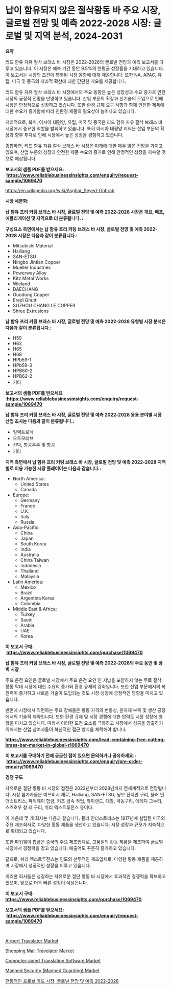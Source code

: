 <p><h1>납이 함유되지 않은 절삭황동 바 주요 시장, 글로벌 전망 및 예측 2022-2028 시장: 글로벌 및 지역 분석, 2024-2031</h1></p><p><strong>요약</strong></p>
<p><p>리드 함유 자유 절삭 브래스 바 시장은 2022-2028의 글로벌 전망과 예측 보고서를 다루고 있습니다. 이 시장은 예측 기간 동안 9.5%의 연평균 성장률을 기대하고 있습니다. 이 보고서는 시장의 조건에 특화된 시장 동향에 대해 제공합니다. 또한 NA, APAC, 유럽, 미국 및 중국의 지리적 확산에 대한 간단한 개요를 제공합니다. </p><p>리드 함유 자유 절삭 브래스 바 시장에서의 주요 동향은 높은 성장성과 수요 증가로 인한 시장의 긍정적 전망을 반영하고 있습니다. 산업 부문의 확장과 신기술의 도입으로 인해 시장은 안정적으로 성장하고 있습니다. 또한 환경 규제 요구 사항과 함께 안전한 제품에 대한 수요가 증가함에 따라 친환경 제품의 필요성이 늘어나고 있습니다.</p><p>지리적으로, 북미, 아시아 태평양, 유럽, 미국 및 중국은 리드 함유 자유 절삭 브래스 바 시장에서 중요한 역할을 발휘하고 있습니다. 특히 아시아 태평양 지역은 산업 부문의 확장과 향후 투자로 인해 시장에서 높은 성장을 경험하고 있습니다.</p><p>종합하면, 리드 함유 자유 절삭 브래스 바 시장은 미래에 대한 매우 밝은 전망을 가지고 있으며, 산업 부문의 성장과 안전한 제품 수요의 증가로 인해 안정적인 성장을 지속할 것으로 예상됩니다.</p></p>
<p><strong>보고서의 샘플 PDF를 받으세요: &nbsp;<a href="https://www.reliablebusinessinsights.com/enquiry/request-sample/1069470">https://www.reliablebusinessinsights.com/enquiry/request-sample/1069470</a></strong></p>
<p><a href="https://en.wikipedia.org/wiki/Asghar_Seyed-Gohrab">https://en.wikipedia.org/wiki/Asghar_Seyed-Gohrab</a></p>
<p><strong>시장 세분화:</strong></p>
<p><strong> 납 함유 프리 커팅 브래스 바 시장, 글로벌 전망 및 예측 2022-2028 시장은 개요, 배포, 애플리케이션 및 지역으로 더 분류됩니다. :</strong></p>
<p><strong>구성요소 측면에서는 납 함유 프리 커팅 브래스 바 시장, 글로벌 전망 및 예측 2022-2028 시장은 다음과 같이 분류됩니다.:</strong></p>
<p><ul><li>Mitsubishi Material</li><li>Hailiang</li><li>SAN-ETSU</li><li>Ningbo Jintian Copper</li><li>Mueller Industries</li><li>Powerway Alloy</li><li>Kitz Metal Works</li><li>Wieland</li><li>DAECHANG</li><li>Guodong Copper</li><li>Eredi Gnutti</li><li>SUZHOU CHANG LE COPPER</li><li>Shree Extrusions</li></ul></p>
<p><strong> 납 함유 프리 커팅 브래스 바 시장, 글로벌 전망 및 예측 2022-2028 유형별 시장 분석은 다음과 같이 분류됩니다.:</strong></p>
<p><ul><li>H59</li><li>H62</li><li>H65</li><li>H68</li><li>HPb59-1</li><li>HPb59-3</li><li>HPB60-2</li><li>HPB62-2</li><li>기타</li></ul></p>
<p><strong>보고서의 샘플 PDF를 받으세요 :<a href="https://www.reliablebusinessinsights.com/enquiry/request-sample/1069470">https://www.reliablebusinessinsights.com/enquiry/request-sample/1069470</a></strong></p>
<p><strong> 납 함유 프리 커팅 브래스 바 시장, 글로벌 전망 및 예측 2022-2028 응용 분야별 시장 산업 조사는 다음과 같이 분류됩니다.:</strong></p>
<p><ul><li>일렉트로닉</li><li>오토모티브</li><li>선박, 항공우주 및 항공</li><li>기타</li></ul></p>
<p><strong>지역 측면에서 납 함유 프리 커팅 브래스 바 시장, 글로벌 전망 및 예측 2022-2028 지역별로 이용 가능한 시장 플레이어는 다음과 같습니다.:</strong></p>
<p><ul>
    <li>
        North America:
        <ul>
            <li>United States</li>
            <li>Canada</li>
        </ul>
    </li>
    <li>
        Europe:
        <ul>
            <li>Germany</li>
            <li>France</li>
            <li>U.K.</li>
            <li>Italy</li>
            <li>Russia</li>
        </ul>
    </li>
    <li>
        Asia-Pacific:
        <ul>
            <li>China</li>
            <li>Japan</li>
            <li>South Korea</li>
            <li>India</li>
            <li>Australia</li>
            <li>China Taiwan</li>
            <li>Indonesia</li>
            <li>Thailand</li>
            <li>Malaysia</li>
        </ul>
    </li>
    <li>
        Latin America:
        <ul>
            <li>Mexico</li>
            <li>Brazil</li>
            <li>Argentina Korea</li>
            <li>Colombia</li>
        </ul>
    </li>
    <li>
        Middle East & Africa:
        <ul>
            <li>Turkey</li>
            <li>Saudi</li>
            <li>Arabia</li>
            <li>UAE</li>
            <li>Korea</li>
        </ul>
    </li>
    </ul></p>
<p><strong>이 보고서 구매: &nbsp;<a href="https://www.reliablebusinessinsights.com/purchase/1069470">https://www.reliablebusinessinsights.com/purchase/1069470</a></strong></p>
<p><strong>납 함유 프리 커팅 브래스 바 시장, 글로벌 전망 및 예측 2022-2028의 주요 동인 및 장벽 시장</strong></p>
<p><p>주요 운전 요인은 글로벌 시장에서 주요 운전 요인 인 지납을 포함하지 않는 무료 절삭 황동 막대 시장에 대한 수요의 증가와 환경 규제의 강화입니다. 또한 산업 부문에서의 복원력이 증가하고 새로운 기술이 도입되는 것도 시장 성장에 긍정적인 영향을 미치고 있습니다.</p><p>반면에 시장에서 직면하는 주요 장애물은 황동 가격의 변동성, 원자재 부족 및 생산 공정에서의 기술적 제약입니다. 또한 환경 규제 및 시장 경쟁에 대한 압력도 시장 성장에 영향을 미치고 있습니다. 따라서 이러한 도전 요소를 극복하고 시장에서 성공을 창출하기 위해서는 산업 참여자들이 혁신적인 접근 방식을 채택해야 합니다.</p></p>
<p><strong><a href="https://www.reliablebusinessinsights.com/lead-containing-free-cutting-brass-bar-market-in-global-r1069470">https://www.reliablebusinessinsights.com/lead-containing-free-cutting-brass-bar-market-in-global-r1069470</a></strong></p>
<p><strong>이 보고서를 구매하기 전에 궁금한 점이 있으면 문의하거나 공유하세요.: &nbsp;<a href="https://www.reliablebusinessinsights.com/enquiry/pre-order-enquiry/1069470">https://www.reliablebusinessinsights.com/enquiry/pre-order-enquiry/1069470</a></strong></p>
<p><strong>경쟁 구도</strong></p>
<p><p>자유로운 절단 황동 바 시장의 접전은 2022년부터 2028년까지 전세계적으로 전망됩니다. 시장 참가자들은 미쓰비시 재료, Hailiang, SAN-ETSU, 닝보 진티안 구리, 뮬러 인더스트리스, 파워웨이 합금, 키츠 금속 작업, 와이랜드, 대창, 국동구리, 에레디 그누티, 스즈호우 창 레 구리, 쉬리 엑스트루전스 등이다. </p><p>이 가운데 몇 개 회사는 다음과 같습니다. 뮬러 인더스트리스는 1917년에 설립된 미국의 주요 제조회사로, 다양한 황동 제품을 생산하고 있습니다. 시장 성장과 규모가 지속적으로 확대되고 있습니다.</p><p>또한 파워웨이 합금은 중국의 주요 제조업체로, 고품질의 황동 제품을 제조하여 글로벌 시장에서 경쟁력을 갖고 있습니다. 매출액도 꾸준히 증가하고 있습니다.</p><p>끝으로, 쉬리 엑스트루전스는 인도의 선두적인 제조업체로, 다양한 황동 제품을 제공하며 시장에서 성공적인 성장을 이루고 있습니다.</p><p>이러한 회사들은 성장하는 자유로운 절단 황동 바 시장에서 효과적인 경쟁력을 확보하고 있으며, 앞으로 더욱 빠른 성장이 예상됩니다.</p></p>
<p><strong>이 보고서 구매: &nbsp; <a href="https://www.reliablebusinessinsights.com/purchase/1069470">https://www.reliablebusinessinsights.com/purchase/1069470</a></strong></p>
<p><strong>보고서의 샘플 PDF를 받으세요: &nbsp;<a href="https://www.reliablebusinessinsights.com/enquiry/request-sample/1069470">https://www.reliablebusinessinsights.com/enquiry/request-sample/1069470</a></strong><strong></strong></p>
<p>&nbsp;</p>
<p><p><a href="https://issuu.com/reportprime-2/docs/airport-travolator-market-size-2030.pptx">Airport Travolator Market</a></p><p><a href="https://issuu.com/reportprime-2/docs/shopping-mall-travolator-market-size-2030.pptx">Shopping Mall Travolator Market</a></p><p><a href="https://github.com/joannesouthgate/Market-Research-Report-List-4/blob/main/computer-aided-translation-software-market.md">Computer-aided Translation Software Market</a></p><p><a href="https://github.com/wwwkeltoum/Market-Research-Report-List-4/blob/main/manned-security-manned-guarding-market.md">Manned Security (Manned Guarding) Market</a></p><p><a href="https://github.com/sougarounis/Market-Research-Report-List-4/blob/main/6102845130902.md">전통적인 프로브 카드 시장, 글로벌 전망 및 예측 2022-2028</a></p></p>